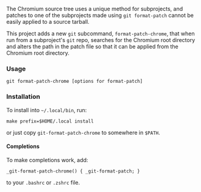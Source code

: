 The Chromium source tree uses a unique method for subprojects, and patches to
one of the subprojects made using `git format-patch` cannot be easily applied to
a source tarball. 

This project adds a new `git` subcommand, `format-patch-chrome`, that when run
from a subproject's `git` repo, searches for the Chromium root directory and
alters the path in the patch file so that it can be applied from the Chromium
root directory.

### Usage

```
git format-patch-chrome [options for format-patch]
```

### Installation

To install into `~/.local/bin`, run:

```
make prefix=$HOME/.local install
```

or just copy `git-format-patch-chrome` to somewhere in `$PATH`.

#### Completions

To make completions work, add:

```
_git-format-patch-chrome() { _git-format-patch; }
```

to your `.bashrc` or `.zshrc` file.


